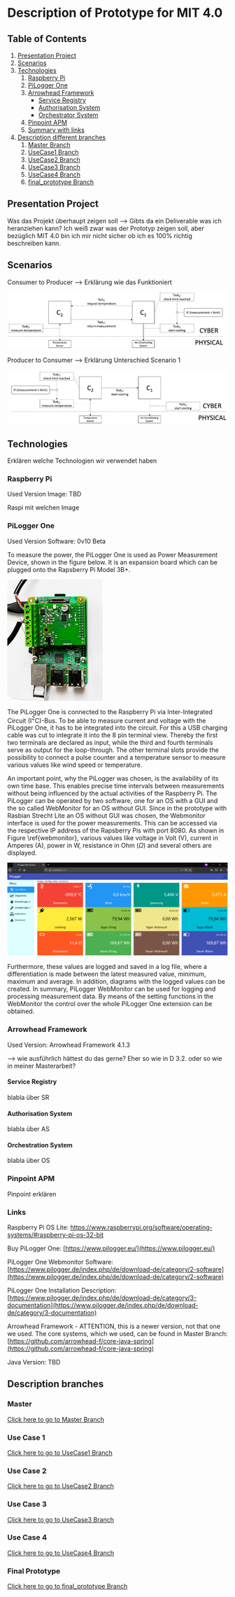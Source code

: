 # Description of Prototype for MIT 4.0

## Table of Contents

1. [Presentation Project](#project)
2. [Scenarios](#scenarios)
3. [Technologies](#technologies)
    1. [Raspberry Pi](#raspi)
    2. [PiLogger One](#pilogger)
    3. [Arrowhead Framework](#arrowhead)
        * [Service Registry](#sr)
        * [Authorisation System](#as)
        * [Orchestrator System](#os)
    5. [Pinpoint APM](#pinpoint)
    6. [Summary with links](#links)
5. [Description different branches](#branches)
   1. [Master Branch](#master)
   2. [UseCase1 Branch](#usecase1)
   3. [UseCase2 Branch](#usecase2)
   4. [UseCase3 Branch](#usecase3)
   5. [UseCase4 Branch](#usecase4)
   6. [final_prototype Branch](#finalprototype)

<a name="project" />

## Presentation Project

Was das Projekt überhaupt zeigen soll --> Gibts da ein Deliverable was ich heranziehen kann? Ich weiß zwar was der Prototyp zeigen soll, aber bezüglich MIT 4.0 bin ich mir nicht sicher ob ich es 100%  richtig beschreiben kann. 

<a name="scenarios" />

## Scenarios

Consumer to Producer --> Erklärung wie das Funktioniert

![Scenario 1: Actuator to Sensor Solution](/images/scenario1.PNG)

Producer to Consumer --> Erklärung Unterschied Scenario 1


![Scenario 2: Sensor to Actuator Solution](/images/scenario2.PNG)

<a name="technologies" />

## Technologies 

Erklären welche Technologien wir verwendet haben 

<a name="raspi" />


### Raspberry Pi

Used Version Image: TBD 

Raspi mit welchen Image


<a name="pilogger" />

### PiLogger One

Used Version Software: 0v10 Beta 

To measure the power, the PiLogger One is used as Power Measurement Device, shown in the figure below. It is an expansion board which can be plugged onto the Rapsberry Pi Model 3B+. 

![PiLogger One as extension for Rapsberry Pi ](/images/pilogger.PNG )

The PiLogger One is connected to the Raspberry Pi via Inter-Integrated Circuit (I$^{2}$C)-Bus. To be able to measure current and voltage with the PiLogger One, it has to be integrated into the circuit. For this a USB charging cable was cut to integrate it into the 8 pin terminal view. Thereby the first two terminals are declared as input, while the third and fourth terminals serve as output for the loop-through. The other terminal slots provide the possibility to connect a pulse counter and a temperature sensor to measure various values like wind speed or temperature. 

An important point, why the PiLogger was chosen, is the availability of its own time base. This enables precise time intervals between measurements without being influenced by the actual activities of the Raspberry Pi. The PiLogger can be operated by two software, one for an OS with a GUI and the so called WebMonitor for an OS without GUI. Since in the prototype with Rasbian Strecht Lite an OS without GUI was chosen, the Webmonitor interface is used for the power measurements. This can be accessed via the respective IP address of the Rapsberry Pis with port 8080. As shown in Figure \ref{webmonitor}, various values like voltage in Volt (V), current in Amperes (A), power in W, resistance in Ohm ($\Omega$) and several others are displayed. 


![Webmonitor PiLogger One](/images/pilogger2.png)


Furthermore, these values are logged and saved in a log file, where a differentiation is made between the latest measured value, minimum, maximum and average. In addition, diagrams with the logged values can be created. In summary, PiLogger WebMonitor can be used for logging and processing measurement data. By means of the setting functions in the WebMonitor the control over the whole PiLogger One extension can be obtained. 


<a name="arrowhead" />

### Arrowhead Framework

Used Version: Arrowhead Framework 4.1.3

--> wie ausführlich hättest du das gerne? Eher so wie in D 3.2. oder so wie in meiner Masterarbeit? 

<a name="sr" />

#### Service Registry

blabla über SR

<a name="as" />

#### Authorisation System

blabla über AS

<a name="os" />

#### Orchestration System

blabla über OS


<a name="pinpoint" />

### Pinpoint APM 
 Pinpoint erklären 
 
 <a name="links" />

### Links

Raspberry Pi OS Lite: [https://www.raspberrypi.org/software/operating-systems/#raspberry-pi-os-32-bit ](https://www.raspberrypi.org/software/operating-systems/#raspberry-pi-os-32-bit)

Buy PiLogger One: [https://www.pilogger.eu/](https://www.pilogger.eu/)

PiLogger One Webmonitor Software: [https://www.pilogger.de/index.php/de/download-de/category/2-software](https://www.pilogger.de/index.php/de/download-de/category/2-software)

PiLogger One Installation Description: [https://www.pilogger.de/index.php/de/download-de/category/3-documentation](https://www.pilogger.de/index.php/de/download-de/category/3-documentation)

Arrowhead Framework - ATTENTION, this is a newer version, not that one we used. The core systems, which we used, can be found in Master Branch: [https://github.com/arrowhead-f/core-java-spring](https://github.com/arrowhead-f/core-java-spring)

Java Version: TBD 

<a name="branches" />

## Description branches 

<a name="master" />

### Master

[Click here to go to Master Branch](https://github.com/igo3r/MIT4.0/tree/main)

<a name="usecase1" />

### Use Case 1


[Click here to go to UseCase1 Branch](https://github.com/igo3r/MIT4.0/tree/UseCase1)


<a name="usecase2" />

### Use Case 2

[Click here to go to UseCase2 Branch](https://github.com/igo3r/MIT4.0/tree/UseCase2)


<a name="usecase3" />

### Use Case 3

[Click here to go to UseCase3 Branch](https://github.com/igo3r/MIT4.0/tree/UseCase3)



<a name="usecase4" />

### Use Case 4

[Click here to go to UseCase4 Branch](https://github.com/igo3r/MIT4.0/tree/UseCase4)


<a name="finalprototype" />

### Final Prototype

[Click here to go to final_prototype Branch](https://github.com/igo3r/MIT4.0/tree/final_prototype)



